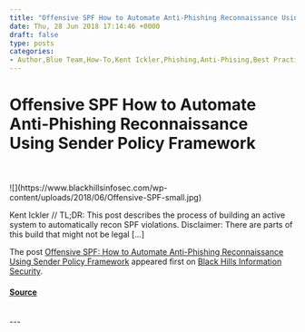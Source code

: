 ```yaml
---
title: "Offensive SPF How to Automate Anti-Phishing Reconnaissance Using Sender Policy Framework"
date: Thu, 28 Jun 2018 17:14:46 +0000
draft: false
type: posts
categories: 
- Author,Blue Team,How-To,Kent Ickler,Phishing,Anti-Phising,Best Practices,DKIM,DMARC,Email,Filtering,Incident Response,IR,Marketing,phishing,reconnaissance,RFC 4408,Sender Policy Framework,Spam,SPF
---
```

# Offensive SPF How to Automate Anti-Phishing Reconnaissance Using Sender Policy Framework

<br/>

<br/>
![](https://www.blackhillsinfosec.com/wp-content/uploads/2018/06/Offensive-SPF-small.jpg)

Kent Ickler // TL;DR: This post describes the process of building an active system to automatically recon SPF violations. Disclaimer: There are parts of this build that might not be legal \[…\]

The post [Offensive SPF: How to Automate Anti-Phishing Reconnaissance Using Sender Policy Framework](https://www.blackhillsinfosec.com/offensive-spf-how-to-automate-anti-phishing-reconnaissance-using-sender-policy-framework/) appeared first on [Black Hills Information Security](https://www.blackhillsinfosec.com).

#### [Source](https://www.blackhillsinfosec.com/offensive-spf-how-to-automate-anti-phishing-reconnaissance-using-sender-policy-framework/)

<br/>
---
